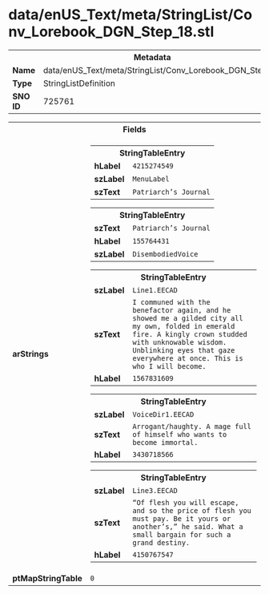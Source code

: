 <h1>data/enUS_Text/meta/StringList/Conv_Lorebook_DGN_Step_18.stl</h1><table><tr><th colspan="100%">Metadata</th></tr><tr><td><b>Name</b></td><td>data/enUS_Text/meta/StringList/Conv_Lorebook_DGN_Step_18.stl</td></tr><tr><td><b>Type</b></td><td>StringListDefinition</td></tr><tr><td><b>SNO ID</b></td><td>725761</td></tr></table>

<table><tr><th colspan="100%">Fields</th></tr><tr><td><b>arStrings</b></td><td><table><tr><th colspan="100%">StringTableEntry</th></tr><tr><td><b>hLabel</b></td><td><code>4215274549</code></td></tr><tr><td><b>szLabel</b></td><td><code>MenuLabel</code></td></tr><tr><td><b>szText</b></td><td><code>Patriarch’s Journal</code></td></tr></table>


<table><tr><th colspan="100%">StringTableEntry</th></tr><tr><td><b>szText</b></td><td><code>Patriarch’s Journal</code></td></tr><tr><td><b>hLabel</b></td><td><code>155764431</code></td></tr><tr><td><b>szLabel</b></td><td><code>DisembodiedVoice</code></td></tr></table>


<table><tr><th colspan="100%">StringTableEntry</th></tr><tr><td><b>szLabel</b></td><td><code>Line1.EECAD</code></td></tr><tr><td><b>szText</b></td><td><code>I communed with the benefactor again, and he showed me a gilded city all my own, folded in emerald fire. A kingly crown studded with unknowable wisdom. Unblinking eyes that gaze everywhere at once. This is who I will become.</code></td></tr><tr><td><b>hLabel</b></td><td><code>1567831609</code></td></tr></table>


<table><tr><th colspan="100%">StringTableEntry</th></tr><tr><td><b>szLabel</b></td><td><code>VoiceDir1.EECAD</code></td></tr><tr><td><b>szText</b></td><td><code>Arrogant/haughty. A mage full of himself who wants to become immortal.</code></td></tr><tr><td><b>hLabel</b></td><td><code>3430718566</code></td></tr></table>


<table><tr><th colspan="100%">StringTableEntry</th></tr><tr><td><b>szLabel</b></td><td><code>Line3.EECAD</code></td></tr><tr><td><b>szText</b></td><td><code>“Of flesh you will escape, and so the price of flesh you must pay. Be it yours or another’s,” he said. What a small bargain for such a grand destiny.</code></td></tr><tr><td><b>hLabel</b></td><td><code>4150767547</code></td></tr></table>


</td></tr><tr><td><b>ptMapStringTable</b></td><td><code>0</code></td></tr></table>

